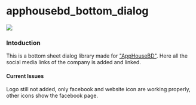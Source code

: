 # apphousebd_bottom_dialog

[![](https://jitpack.io/v/AsifShaafi/apphousebd_bottom_dialog.svg)](https://jitpack.io/#AsifShaafi/apphousebd_bottom_dialog)


### Intoduction
This is a bottom sheet dialog library made for ["AppHouseBD"](https://apphousebd.com). Here all the social media links of the company is added and linked.


#### Current Issues
Logo still not added, only facebook and website icon are working properly, other icons show the facebook page.

